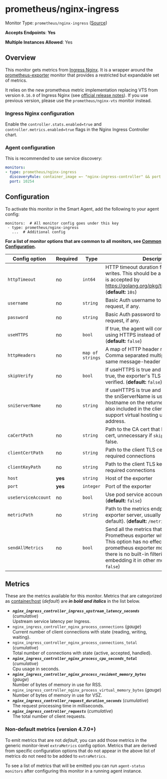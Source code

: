 
<!--- Generated by to-integrations-repo script in Smart Agent repo, DO NOT MODIFY HERE --->
<!--- GENERATED BY gomplate from scripts/docs/templates/monitor-page.md.tmpl --->

# prometheus/nginx-ingress

Monitor Type: `prometheus/nginx-ingress` ([Source](https://github.com/signalfx/signalfx-agent/tree/main/pkg/monitors/prometheus/nginxingress))

**Accepts Endpoints**: **Yes**

**Multiple Instances Allowed**: Yes

## Overview

This monitor gets metrics from [Ingress 
Nginx](https://github.com/kubernetes/ingress-nginx).
It is a wrapper around the [prometheus-exporter](./prometheus-exporter.md) 
monitor that provides a restricted but expandable set of metrics.

It relies on the new prometheus metric implementation replacing VTS 
from version `0.16.0` of Ingress Nginx (see [official release 
notes](https://github.com/kubernetes/ingress-nginx/releases/tag/nginx-0.16.0)).
If you use previous version, please use the `prometheus/nginx-vts` 
monitor instead.

<!--- SETUP --->
### Ingress Nginx configuration

Enable the `controller.stats.enabled=true` and `controller.metrics.enabled=true` 
flags in the Nginx Ingress Controller chart.

### Agent configuration

This is recommended to use service discovery:
```yaml
monitors:
- type: prometheus/nginx-ingress
  discoveryRule: container_image =~ "nginx-ingress-controller" && port == 10254
  port: 10254
```


## Configuration

To activate this monitor in the Smart Agent, add the following to your
agent config:

```
monitors:  # All monitor config goes under this key
 - type: prometheus/nginx-ingress
   ...  # Additional config
```

**For a list of monitor options that are common to all monitors, see [Common
Configuration](../monitor-config.html#common-configuration).**


| Config option | Required | Type | Description |
| --- | --- | --- | --- |
| `httpTimeout` | no | `int64` | HTTP timeout duration for both read and writes. This should be a duration string that is accepted by https://golang.org/pkg/time/#ParseDuration (**default:** `10s`) |
| `username` | no | `string` | Basic Auth username to use on each request, if any. |
| `password` | no | `string` | Basic Auth password to use on each request, if any. |
| `useHTTPS` | no | `bool` | If true, the agent will connect to the server using HTTPS instead of plain HTTP. (**default:** `false`) |
| `httpHeaders` | no | `map of strings` | A map of HTTP header names to values. Comma separated multiple values for the same message-header is supported. |
| `skipVerify` | no | `bool` | If useHTTPS is true and this option is also true, the exporter's TLS cert will not be verified. (**default:** `false`) |
| `sniServerName` | no | `string` | If useHTTPS is true and skipVerify is true, the sniServerName is used to verify the hostname on the returned certificates. It is also included in the client's handshake to support virtual hosting unless it is an IP address. |
| `caCertPath` | no | `string` | Path to the CA cert that has signed the TLS cert, unnecessary if `skipVerify` is set to false. |
| `clientCertPath` | no | `string` | Path to the client TLS cert to use for TLS required connections |
| `clientKeyPath` | no | `string` | Path to the client TLS key to use for TLS required connections |
| `host` | **yes** | `string` | Host of the exporter |
| `port` | **yes** | `integer` | Port of the exporter |
| `useServiceAccount` | no | `bool` | Use pod service account to authenticate. (**default:** `false`) |
| `metricPath` | no | `string` | Path to the metrics endpoint on the exporter server, usually `/metrics` (the default). (**default:** `/metrics`) |
| `sendAllMetrics` | no | `bool` | Send all the metrics that come out of the Prometheus exporter without any filtering.  This option has no effect when using the prometheus exporter monitor directly since there is no built-in filtering, only when embedding it in other monitors. (**default:** `false`) |


## Metrics

These are the metrics available for this monitor.
Metrics that are categorized as
[container/host](https://docs.signalfx.com/en/latest/admin-guide/usage.html#about-custom-bundled-and-high-resolution-metrics)
(*default*) are ***in bold and italics*** in the list below.


 - ***`nginx_ingress_controller_ingress_upstream_latency_seconds`*** (*cumulative*)<br>    Upstream service latency per Ingress.
 - `nginx_ingress_controller_nginx_process_connections` (*gauge*)<br>    Current number of client connections with state {reading, writing, waiting}.
 - `nginx_ingress_controller_nginx_process_connections_total` (*cumulative*)<br>    Total number of connections with state {active, accepted, handled}.
 - ***`nginx_ingress_controller_nginx_process_cpu_seconds_total`*** (*cumulative*)<br>    Cpu usage in seconds.
 - ***`nginx_ingress_controller_nginx_process_resident_memory_bytes`*** (*gauge*)<br>    Number of bytes of memory in use for RSS.
 - `nginx_ingress_controller_nginx_process_virtual_memory_bytes` (*gauge*)<br>    Number of bytes of memory in use for VSZ.
 - ***`nginx_ingress_controller_request_duration_seconds`*** (*cumulative*)<br>    The request processing time in milliseconds.
 - ***`nginx_ingress_controller_requests`*** (*cumulative*)<br>    The total number of client requests.

### Non-default metrics (version 4.7.0+)

To emit metrics that are not _default_, you can add those metrics in the
generic monitor-level `extraMetrics` config option.  Metrics that are derived
from specific configuration options that do not appear in the above list of
metrics do not need to be added to `extraMetrics`.

To see a list of metrics that will be emitted you can run `agent-status
monitors` after configuring this monitor in a running agent instance.



